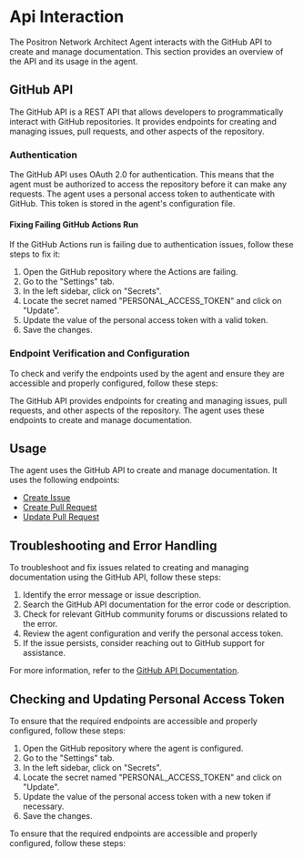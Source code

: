 # Api Interaction

The Positron Network Architect Agent interacts with the GitHub API to create and manage documentation. This section provides an overview of the API and its usage in the agent.

## GitHub API

The GitHub API is a REST API that allows developers to programmatically interact with GitHub repositories. It provides endpoints for creating and managing issues, pull requests, and other aspects of the repository.

### Authentication

The GitHub API uses OAuth 2.0 for authentication. This means that the agent must be authorized to access the repository before it can make any requests. The agent uses a personal access token to authenticate with GitHub. This token is stored in the agent's configuration file.

#### Fixing Failing GitHub Actions Run

If the GitHub Actions run is failing due to authentication issues, follow these steps to fix it:

1. Open the GitHub repository where the Actions are failing.
2. Go to the "Settings" tab.
3. In the left sidebar, click on "Secrets".
4. Locate the secret named "PERSONAL_ACCESS_TOKEN" and click on "Update".
5. Update the value of the personal access token with a valid token.
6. Save the changes.

### Endpoint Verification and Configuration

To check and verify the endpoints used by the agent and ensure they are accessible and properly configured, follow these steps:

The GitHub API provides endpoints for creating and managing issues, pull requests, and other aspects of the repository. The agent uses these endpoints to create and manage documentation.

## Usage

The agent uses the GitHub API to create and manage documentation. It uses the following endpoints:

- [Create Issue](https://docs.github.com/en/rest/reference/issues#create-an-issue)
- [Create Pull Request](https://docs.github.com/en/rest/reference/pulls#create-a-pull-request)
- [Update Pull Request](https://docs.github.com/en/rest/reference/pulls#update-a-pull-request)

## Troubleshooting and Error Handling
To troubleshoot and fix issues related to creating and managing documentation using the GitHub API, follow these steps:

1. Identify the error message or issue description.
2. Search the GitHub API documentation for the error code or description.
3. Check for relevant GitHub community forums or discussions related to the error.
4. Review the agent configuration and verify the personal access token.
5. If the issue persists, consider reaching out to GitHub support for assistance.

For more information, refer to the [GitHub API Documentation](https://docs.github.com/en/rest).

## Checking and Updating Personal Access Token

To ensure that the required endpoints are accessible and properly configured, follow these steps:

1. Open the GitHub repository where the agent is configured.
2. Go to the "Settings" tab.
3. In the left sidebar, click on "Secrets".
4. Locate the secret named "PERSONAL_ACCESS_TOKEN" and click on "Update".
5. Update the value of the personal access token with a new token if necessary.
6. Save the changes.

To ensure that the required endpoints are accessible and properly configured, follow these steps:
